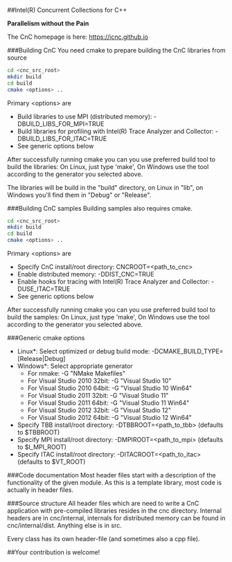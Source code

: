 ##Intel(R) Concurrent Collections for C++

**Parallelism without the Pain**

The CnC homepage is here: https://icnc.github.io

###Building CnC
You need cmake to prepare building the CnC libraries from source
```bash
cd <cnc_src_root>
mkdir build
cd build
cmake <options> ..
```
Primary \<options\> are
* Build libraries to use MPI (distributed memory): -DBUILD_LIBS_FOR_MPI=TRUE
* Build libraries for profiling with Intel(R) Trace Analyzer and Collector: -DBUILD_LIBS_FOR_ITAC=TRUE
* See generic options below

After successfully running cmake you can you use preferred build tool to build the libraries:
On Linux, just type 'make', On Windows use the tool according to the generator you selected above.

The libraries will be build in the "build" directory, on Linux in "lib", on Windows you'll find them in "Debug" or "Release".

###Building CnC samples
Building samples also requires cmake. 
```bash
cd <cnc_src_root>
mkdir build
cd build
cmake <options> ..
```
Primary \<options\> are
* Specify CnC install/root directory: CNCROOT=\<path_to_cnc\>
* Enable distributed memory: -DDIST_CNC=TRUE
* Enable hooks for tracing with Intel(R) Trace Analyzer and Collector: -DUSE_ITAC=TRUE
* See generic options below

After successfully running cmake you can you use preferred build tool to build the samples:
On Linux, just type 'make', On Windows use the tool according to the generator you selected above.

###Generic cmake options
* Linux*: Select optimized or debug build mode: -DCMAKE_BUILD_TYPE=[Release|Debug]
* Windows*: Select appropriate generator
  * For nmake: -G "NMake Makefiles"
  * For Visual Studio 2010 32bit: -G "Visual Studio 10"
  * For Visual Studio 2010 64bit: -G "Visual Studio 10 Win64"
  * For Visual Studio 2011 32bit: -G "Visual Studio 11"
  * For Visual Studio 2011 64bit: -G "Visual Studio 11 Win64"
  * For Visual Studio 2012 32bit: -G "Visual Studio 12"
  * For Visual Studio 2012 64bit: -G "Visual Studio 12 Win64"
* Specify TBB install/root directory: -DTBBROOT=\<path_to_tbb\> (defaults to $TBBROOT)
* Specify MPI install/root directory: -DMPIROOT=\<path_to_mpi\> (defaults to $I_MPI_ROOT)
* Specify ITAC install/root directory: -DITACROOT=\<path_to_itac\> (defaults to $VT_ROOT)

###Code documentation
Most header files start with a description of the functionality of the given module. As this is a template library, most code is actually in header files.

###Source structure
All header files which are need to write a CnC application with pre-compiled libraries resides in the cnc directory. Internal headers are in cnc/internal, internals for distributed memory can be found in cnc/internal/dist. Anything else is in src.

Every class has its own header-file (and sometimes also a cpp file).

##Your contribution is welcome!
